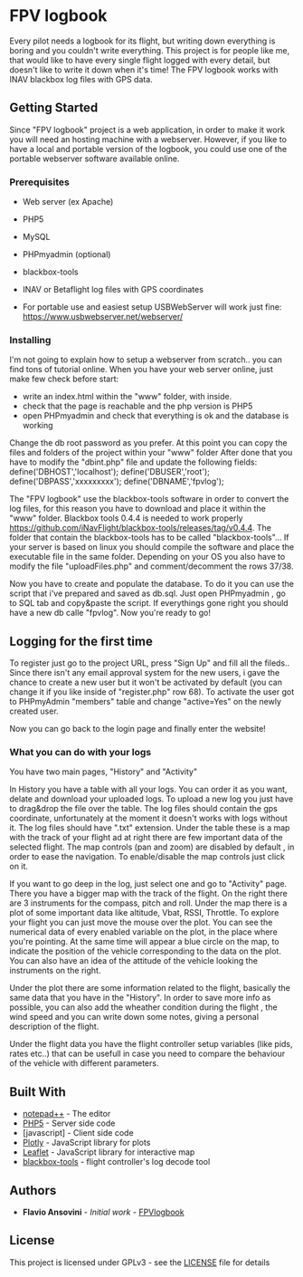 # FPV logbook

Every pilot needs a logbook for its flight, but writing down everything is boring and you couldn't write everything. 
This project is for people like me, that would like to have every single flight logged with every detail, but doesn't like to write it down when it's time!
The FPV logbook works with INAV blackbox log files with GPS data.

## Getting Started

Since "FPV logbook" project is a web application, in order to make it work you will need an hosting machine with a webserver.
However, if you like to have a local and portable version of the logbook, you could use one of the portable webserver software available online.

### Prerequisites

- Web server (ex Apache)
- PHP5 
- MySQL
- PHPmyadmin (optional)
- blackbox-tools
- INAV or Betaflight log files with GPS coordinates

- For portable use and easiest setup USBWebServer will work just fine: https://www.usbwebserver.net/webserver/

### Installing

I'm not going to explain how to setup a webserver from scratch.. you can find tons of tutorial online. 
When you have your web server online, just make few check before start:
- write an index.html within the "www" folder, with <?php phpinfo(); ?> inside. 
- check that the page is reachable and the php version is PHP5
- open PHPmyadmin and check that everything is ok and the database is working

Change the db root password as you prefer.
At this point you can copy the files and folders of the project within your "www" folder 
After done that you have to modify the "dbint.php" file and update the following fields:
define('DBHOST','localhost');
define('DBUSER','root');
define('DBPASS','xxxxxxxxx');
define('DBNAME','fpvlog');

The "FPV logbook" use the blackbox-tools software in order to convert the log files, for this reason you have to download and place it within the "www" folder. Blackbox tools 0.4.4 is needed to work properly https://github.com/iNavFlight/blackbox-tools/releases/tag/v0.4.4.
The folder that contain the blackbox-tools has to be called "blackbox-tools"...
If your server is based on linux you should compile the software and place the executable file in the same folder.
Depending on your OS you also have to modify the file "uploadFiles.php" and comment/decomment the rows 37/38.

Now you have to create and populate the database. To do it you can use the script that i've prepared and saved as db.sql.
Just open PHPmyadmin , go to SQL tab and copy&paste the script. If everythings gone right you should have a new db calle "fpvlog".
Now you're ready to go!

## Logging for the first time

To register just go to the project URL, press "Sign Up" and fill all the fileds..
Since there isn't any email approval system for the new users, i gave the chance to create a new user but it won't be activated by default (you can change it if you like inside of "register.php" row 68).
To activate the user got to PHPmyAdmin "members" table and change "active=Yes"  on the newly created user.

Now you can go back to the login page and finally enter the website!

### What you can do with your logs

You have two main pages, "History" and "Activity"

In History you have a table with all your logs. You can order it as you want, delate and download your uploaded logs. To upload a new log you just have to drag&drop the file over the table.
The log files should contain the gps coordinate, unfortunately at the moment it doesn't works with logs without it. The log files should have ".txt" extension.
Under the table these is a map with the track of your flight ad at right there are few important data of the selected flight.
The map controls (pan and zoom) are disabled by default , in order to ease the navigation. To enable/disable the map controls just click on it.

If you want to go deep in the log, just select one and go to "Activity" page.
There you have a bigger map with the track of the flight. On the right there are 3 instruments for the compass, pitch and roll.
Under the map there is a plot of some important data like altitude, Vbat, RSSI, Throttle.
To explore your flight you can just move the mouse over the plot.
You can see the numerical data of every enabled variable on the plot, in the place where you're pointing. At the same time will appear a blue circle on the map, to indicate the position of the vehicle corresponding to
the data on the plot. You can also have an idea of the attitude of the vehicle looking the instruments on the right.

Under the plot there are some information related to the flight, basically the same data that you have in the "History". In order to save more info as possible, you can also add the wheather condition during the flight
, the wind speed and you can write down some notes, giving a personal description of the flight.

Under the flight data you have the flight controller setup variables (like pids, rates etc..) that can be usefull in case you need to compare the behaviour of the vehicle with different parameters.

## Built With

* [notepad++](https://notepad-plus-plus.org/) - The editor
* [PHP5](https://http://php.net/) - Server side code
* [javascript] - Client side code
* [Plotly](https://plot.ly/) - JavaScript library for plots
* [Leaflet](https://leafletjs.com/) - JavaScript library for interactive map
* [blackbox-tools](https://github.com/betaflight/blackbox-tools/tree/master/src) - flight controller's log decode tool

## Authors

* **Flavio Ansovini** - *Initial work* - [FPVlogbook](https://github.com/flavioansovini/FPVlogbook)

## License

This project is licensed under GPLv3 - see the [LICENSE](LICENSE) file for details
